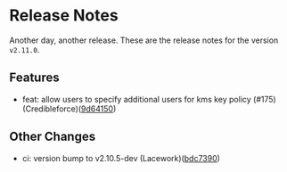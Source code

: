 # Release Notes
Another day, another release. These are the release notes for the version `v2.11.0`.

## Features
* feat: allow users to specify additional users for kms key policy (#175) (Credibleforce)([9d64150](https://github.com/lacework/terraform-aws-cloudtrail/commit/9d64150d429cd2b9c6aa8b55a3b59a8489c94b58))
## Other Changes
* ci: version bump to v2.10.5-dev (Lacework)([bdc7390](https://github.com/lacework/terraform-aws-cloudtrail/commit/bdc7390a6593ee9ebbfc9a1bde9435680f2f15b3))
